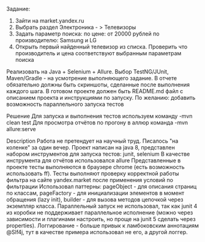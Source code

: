 Задание:

1. Зайти на market.yandex.ru
2. Выбрать раздел Электроника - > Телевизоры
3. Задать параметр поиска:
  по цене: от 20000 рублей
  по производителю: Samsung и LG
4. Открыть первый найденный телевизор из списка. Проверить что производитель и цена соответствуют выбранным параметрам поиска

Реализовать на Java + Selenium + Allure. Выбор TestNG/JUnit, Maven/Gradle - на усмотрение выполняющего задание.
В отчете обязательно должны быть скриншоты, сделанные после выполнения каждого шага.
В готовом проекте должен быть README.md файл с описанием проекта и инструкциями по запуску.
По желанию: добавить возможность параллельного запуска тестов


Решение
Для запуска и выполнения тестов используем команду -mvn clean test
Для просмотра отчётов по прогону в аллюр команда -mvn allure:serve

Description
Работа не претендует на научный труд. Писалось "на коленке" за один вечер. 
Проект написан на java 8, представлен набором инструментов для запуска тестов: junit, selenium
В качестве инструмента для отчётов использовался allure
Представленные в проекте тесты выполняются в браузере chrome (есть возможность использовать ff).
Тесты выполняют проверку корректной работы фильтра на сайте yandex.market после применения условий по фильтрации
Использовал паттерны: pageObject - для описания страниц по классам, pageFactory - для инициализации элементов 
в момент обращения (lazy init), builder - для вызова методов цепочкой через экземпляр класса.
Параллельный запуск не использовал, так как junit 4 из коробки не поддерживает параллельное исполнение (можно 
через зависимости и плагинами настроить, но проще на junit 5 сделать через properties).
Логгирование - больше привык к ламбоковским аннотациям @Slf4j, тут в качестве примера использовал не его, а 
другой логгер.